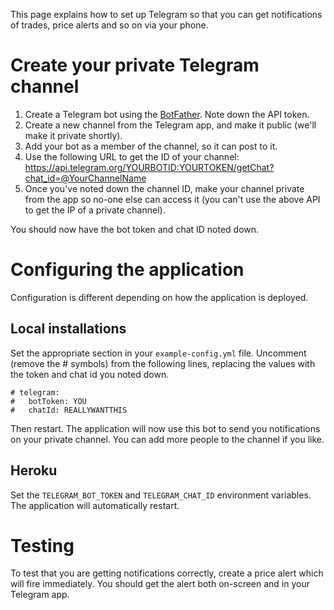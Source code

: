 This page explains how to set up Telegram so that you can get notifications of trades, price alerts and so on via your phone.

# Create your private Telegram channel

1. Create a Telegram bot using the [BotFather](https://core.telegram.org/bots). Note down the API token.
1. Create a new channel from the Telegram app, and make it public (we'll make it private shortly).
1. Add your bot as a member of the channel, so it can post to it.
1. Use the following URL to get the ID of your channel: https://api.telegram.org/YOURBOTID:YOURTOKEN/getChat?chat_id=@YourChannelName
1. Once you've noted down the channel ID, make your channel private from the app so no-one else can access it (you can't use the above API to get the IP of a private channel).

You should now have the bot token and chat ID noted down.

# Configuring the application

Configuration is different depending on how the application is deployed.

## Local installations

Set the appropriate section in your `example-config.yml` file. Uncomment (remove the # symbols) from the following lines, replacing the values with the token and chat id you noted down.

```
# telegram:
#   botToken: YOU
#   chatId: REALLYWANTTHIS
```

Then restart. The application will now use this bot to send you notifications on your private channel. You can add more people to the channel if you like.

## Heroku

Set the `TELEGRAM_BOT_TOKEN` and `TELEGRAM_CHAT_ID` environment variables.  The application will automatically restart.

# Testing

To test that you are getting notifications correctly, create a price alert which will fire immediately.  You should get the alert both on-screen and in your Telegram app.